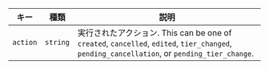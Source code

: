 | キー       | 種類       | 説明                                                                                                                                 |
| -------- | -------- | ---------------------------------------------------------------------------------------------------------------------------------- |
| `action` | `string` | 実行されたアクション. This can be one of `created`, `cancelled`, `edited`, `tier_changed`, `pending_cancellation`, or `pending_tier_change`. |